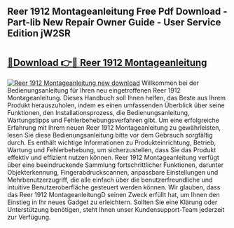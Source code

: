 ## Reer 1912 Montageanleitung Free Pdf Download - Part-lib New Repair Owner Guide - User Service Edition jW2SR

# <h2><a href="http://df7a4t.blite.top/?on=Reer+1912+Montageanleitung">🔗Download 👉🔴 Reer 1912 Montageanleitung</a></h2>

[![Reer 1912 Montageanleitung new download](https://i.imgur.com/lujVjoI.png)](http://df7a4t.blite.top/?on=Reer+1912+Montageanleitung)
Willkommen bei der Bedienungsanleitung für Ihren neu eingetroffenen Reer 1912 Montageanleitung. Dieses Handbuch soll Ihnen helfen, das Beste aus Ihrem Produkt herauszuholen, indem es einen umfassenden Überblick über seine Funktionen, den Installationsprozess, die Bedienungsanleitung, Wartungstipps und Fehlerbehebungsverfahren gibt. Um eine erfolgreiche Erfahrung mit Ihrem neuen Reer 1912 Montageanleitung zu gewährleisten, lesen Sie diese Bedienungsanleitung bitte vor dem Gebrauch sorgfältig durch. Es enthält wichtige Informationen zu Produkteinrichtung, Betrieb, Wartung und Fehlerbehebung, um sicherzustellen, dass Sie das Produkt effektiv und effizient nutzen können. Reer 1912 Montageanleitung verfügt über eine beeindruckende Sammlung fortschrittlicher Funktionen, darunter Objekterkennung, Fingerabdruckscannen, anpassbare Einstellungen und Mehrbenutzerzugriff, die alle einfach über die benutzerfreundliche und intuitive Benutzeroberfläche gesteuert werden können. Wir glauben, dass das Reer 1912 MontageanleitungD seinen Zweck erfüllt hat, um Ihnen den Einstieg in Ihr neues Gadget zu erleichtern. Sollten Sie eine Klärung oder Unterstützung benötigen, steht Ihnen unser Kundensupport-Team jederzeit zur Verfügung.
